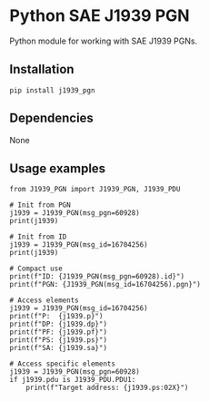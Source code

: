 # Python SAE J1939 PGN

Python module for working with SAE J1939 PGNs.

## Installation
```
pip install j1939_pgn
```
## Dependencies
None

## Usage examples

```
from J1939_PGN import J1939_PGN, J1939_PDU

# Init from PGN
j1939 = J1939_PGN(msg_pgn=60928)
print(j1939)

# Init from ID
j1939 = J1939_PGN(msg_id=16704256)
print(j1939)

# Compact use
print(f"ID: {J1939_PGN(msg_pgn=60928).id}")
print(f"PGN: {J1939_PGN(msg_id=16704256).pgn}")

# Access elements
j1939 = J1939_PGN(msg_id=16704256)
print(f"P:  {j1939.p}")
print(f"DP: {j1939.dp}")
print(f"PF: {j1939.pf}")
print(f"PS: {j1939.ps}")
print(f"SA: {j1939.sa}")

# Access specific elements
j1939 = J1939_PGN(msg_pgn=60928)
if j1939.pdu is J1939_PDU.PDU1:
    print(f"Target address: {j1939.ps:02X}")
```